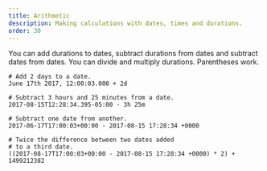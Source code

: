 ```yaml
---
title: Arithmetic
description: Making calculations with dates, times and durations.
order: 30
---
```

You can add durations to dates, subtract durations from dates and subtract dates from dates.
You can divide and multiply durations. Parentheses work.

```
# Add 2 days to a date.
June 17th 2017, 12:00:03.000 + 2d

# Subtract 3 hours and 25 minutes from a date.
2017-08-15T12:28:34.395-05:00 - 3h 25m

# Subtract one date from another.
2017-06-17T17:00:03+00:00 - 2017-08-15 17:28:34 +0000

# Twice the difference between two dates added 
# to a third date.
((2017-08-17T17:00:03+00:00 - 2017-08-15 17:28:34 +0000) * 2) + 1499212382
```    

